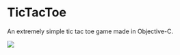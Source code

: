 # TicTacToe

An extremely simple tic tac toe game made in Objective-C.

![](http://i.imgur.com/F3wpiRL.png)
